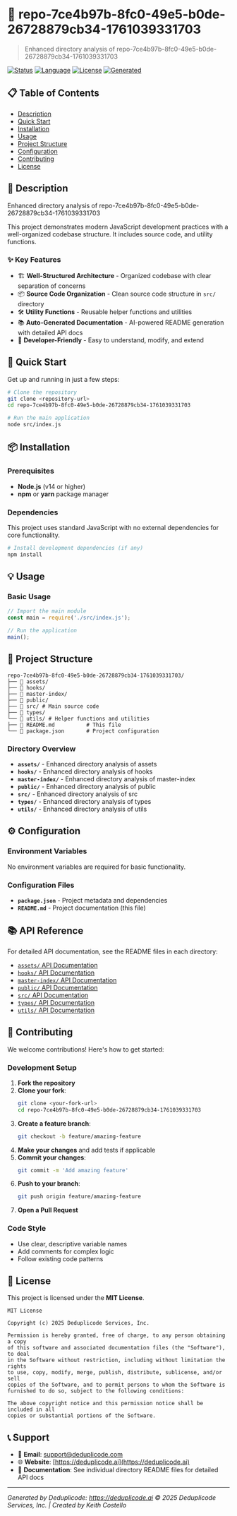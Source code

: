 # 🚀 repo-7ce4b97b-8fc0-49e5-b0de-26728879cb34-1761039331703

> Enhanced directory analysis of repo-7ce4b97b-8fc0-49e5-b0de-26728879cb34-1761039331703

[![Status](https://img.shields.io/badge/Status-Active-brightgreen)](#)
[![Language](https://img.shields.io/badge/Language-JavaScript-blue)](#)
[![License](https://img.shields.io/badge/License-MIT-yellow)](#)
[![Generated](https://img.shields.io/badge/Generated-10/21/2025-orange)](#)

## 📋 Table of Contents

- [Description](#-description)
- [Quick Start](#-quick-start)
- [Installation](#-installation)
- [Usage](#-usage)
- [Project Structure](#-project-structure)
- [Configuration](#-configuration)
- [Contributing](#-contributing)
- [License](#-license)

## 📖 Description

Enhanced directory analysis of repo-7ce4b97b-8fc0-49e5-b0de-26728879cb34-1761039331703

This project demonstrates modern JavaScript development practices with a well-organized codebase structure. It includes source code, and utility functions.

### ✨ Key Features

- 🏗️ **Well-Structured Architecture** - Organized codebase with clear separation of concerns
- 📦 **Source Code Organization** - Clean source code structure in `src/` directory
- 🛠️ **Utility Functions** - Reusable helper functions and utilities
- 📚 **Auto-Generated Documentation** - AI-powered README generation with detailed API docs
- 🔧 **Developer-Friendly** - Easy to understand, modify, and extend

## 🚀 Quick Start

Get up and running in just a few steps:

```bash
# Clone the repository
git clone <repository-url>
cd repo-7ce4b97b-8fc0-49e5-b0de-26728879cb34-1761039331703

# Run the main application
node src/index.js
```

## 📦 Installation

### Prerequisites

- **Node.js** (v14 or higher)
- **npm** or **yarn** package manager

### Dependencies

This project uses standard JavaScript with no external dependencies for core functionality.

```bash
# Install development dependencies (if any)
npm install
```

## 💡 Usage

### Basic Usage

```javascript
// Import the main module
const main = require('./src/index.js');

// Run the application
main();
```

## 📁 Project Structure

```
repo-7ce4b97b-8fc0-49e5-b0de-26728879cb34-1761039331703/
├── 📁 assets/
├── 📁 hooks/
├── 📁 master-index/
├── 📁 public/
├── 📁 src/ # Main source code
├── 📁 types/
└── 📁 utils/ # Helper functions and utilities
├── 📄 README.md          # This file
└── 📄 package.json       # Project configuration
```

### Directory Overview

- **`assets/`** - Enhanced directory analysis of assets
- **`hooks/`** - Enhanced directory analysis of hooks
- **`master-index/`** - Enhanced directory analysis of master-index
- **`public/`** - Enhanced directory analysis of public
- **`src/`** - Enhanced directory analysis of src
- **`types/`** - Enhanced directory analysis of types
- **`utils/`** - Enhanced directory analysis of utils

## ⚙️ Configuration

### Environment Variables

No environment variables are required for basic functionality.

### Configuration Files

- **`package.json`** - Project metadata and dependencies
- **`README.md`** - Project documentation (this file)

## 📚 API Reference

For detailed API documentation, see the README files in each directory:

- [`assets/` API Documentation](./assets/README.md)
- [`hooks/` API Documentation](./hooks/README.md)
- [`master-index/` API Documentation](./master-index/README.md)
- [`public/` API Documentation](./public/README.md)
- [`src/` API Documentation](./src/README.md)
- [`types/` API Documentation](./types/README.md)
- [`utils/` API Documentation](./utils/README.md)

## 🤝 Contributing

We welcome contributions! Here's how to get started:

### Development Setup

1. **Fork the repository**
2. **Clone your fork**:
   ```bash
   git clone <your-fork-url>
   cd repo-7ce4b97b-8fc0-49e5-b0de-26728879cb34-1761039331703
   ```
3. **Create a feature branch**:
   ```bash
   git checkout -b feature/amazing-feature
   ```
4. **Make your changes** and add tests if applicable
5. **Commit your changes**:
   ```bash
   git commit -m 'Add amazing feature'
   ```
6. **Push to your branch**:
   ```bash
   git push origin feature/amazing-feature
   ```
7. **Open a Pull Request**

### Code Style

- Use clear, descriptive variable names
- Add comments for complex logic
- Follow existing code patterns

## 📄 License

This project is licensed under the **MIT License**.

```
MIT License

Copyright (c) 2025 Deduplicode Services, Inc.

Permission is hereby granted, free of charge, to any person obtaining a copy
of this software and associated documentation files (the "Software"), to deal
in the Software without restriction, including without limitation the rights
to use, copy, modify, merge, publish, distribute, sublicense, and/or sell
copies of the Software, and to permit persons to whom the Software is
furnished to do so, subject to the following conditions:

The above copyright notice and this permission notice shall be included in all
copies or substantial portions of the Software.
```

## 📞 Support

- 📧 **Email**: support@deduplicode.com
- 🌐 **Website**: [https://deduplicode.ai](https://deduplicode.ai)
- 📖 **Documentation**: See individual directory README files for detailed API docs

---

*Generated by Deduplicode: https://deduplicode.ai*
*© 2025 Deduplicode Services, Inc. | Created by Keith Costello*
